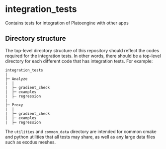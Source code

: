 # integration_tests
Contains tests for integration of Platoengine with other apps

## Directory structure

The top-level directory structure of this repository should reflect the codes required for the integration tests.
In other words, there should be a top-level directory for each different code that has integration tests.
For example:

    integration_tests
    | 
    ├─ Analyze
    |  |
    |  ├─ gradient_check
    |  ├─ examples
    |  ├─ regression
    |
    ├─ Proxy
    |  |
    |  ├─ gradient_check
    |  ├─ examples
    |  ├─ regression

The `utilities` and `common_data` directory are intended for common cmake and python utilities that all tests may share, as well as any large data files such as exodus meshes.